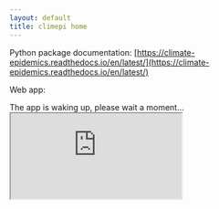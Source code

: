 ```yaml
---
layout: default
title: climepi home
---
```


Python package documentation: [https://climate-epidemics.readthedocs.io/en/latest/](https://climate-epidemics.readthedocs.io/en/latest/)

Web app:

<div id="loading-message">
    The app is waking up, please wait a moment...
</div>

<iframe id="app-frame" src="https://will-s-hart-climepi-web-app.hf.space" allowfullscreen></iframe>

<script>
    // Hide loading message once the iframe is ready
    const iframe = document.getElementById('app-frame');
    iframe.onload = function() {
        document.getElementById('loading-message').style.display = 'none';
    };
</script>